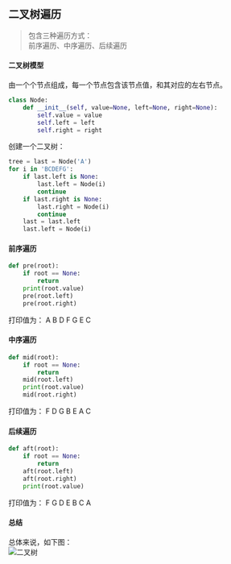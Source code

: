 <!--
http://img0.imgtn.bdimg.com/it/u=2220291002,3268861550&fm=15&gp=0.jpg
数据结构
二叉树遍历
包含三种遍历方式：前序遍历、中序遍历、后续遍历
包含三种遍历方式：前序遍历、中序遍历、后续遍历。二叉树模型由一个个节点组成，每一个节点包含该节点值，和其对应的左右节点。
-->

## 二叉树遍历

> 包含三种遍历方式：  
> 前序遍历、中序遍历、后续遍历

#### 二叉树模型
由一个个节点组成，每一个节点包含该节点值，和其对应的左右节点。
```python
class Node:
    def __init__(self, value=None, left=None, right=None):
        self.value = value
        self.left = left
        self.right = right
```
创建一个二叉树：
```python
tree = last = Node('A')
for i in 'BCDEFG':
    if last.left is None:
        last.left = Node(i)
        continue
    if last.right is None:
        last.right = Node(i)
        continue
    last = last.left
    last.left = Node(i)
```

#### 前序遍历
```python
def pre(root):
    if root == None:
        return
    print(root.value)
    pre(root.left)
    pre(root.right)
```
打印值为：
A
B
D
F
G
E
C

#### 中序遍历
```python
def mid(root):
    if root == None:
        return
    mid(root.left)
    print(root.value)
    mid(root.right)
```
打印值为：
F
D
G
B
E
A
C

#### 后续遍历
```python
def aft(root):
    if root == None:
        return
    aft(root.left)
    aft(root.right)
    print(root.value)
```
打印值为：
F
G
D
E
B
C
A

#### 总结
总体来说，如下图：  
![二叉树](https://ae01.alicdn.com/kf/H2bf30b58a7974647a492e6960cb08325j.png)